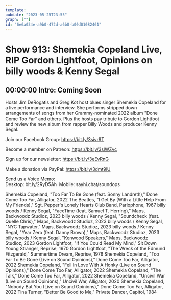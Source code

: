 ```yaml
---
template: 
pubdate: "2023-05-25T23:55"
graph: [""]
id: "6e6a034e-a9b0-472d-a6b8-b00d01082461"
---
```






# Show 913: Shemekia Copeland Live, RIP Gordon Lightfoot, Opinions on billy woods & Kenny Segal



## 00:00:00 Intro: Coming Soon

Hosts Jim DeRogatis and Greg Kot host blues singer Shemekia Copeland for a live performance and interview. She performs stripped down arrangements of songs from her Grammy-nominated 2022 album "Done Come Too Far" and others. Plus the hosts pay tribute to Gordon Lightfoot and review the new album from rapper Billy Woods and producer Kenny Segal. 

Join our Facebook Group: https://bit.ly/3sivr9T

Become a member on Patreon: https://bit.ly/3slWZvc

Sign up for our newsletter: https://bit.ly/3eEvRnG

Make a donation via PayPal: https://bit.ly/3dmt9lU

Send us a Voice Memo: Desktop: bit.ly/2RyD5Ah  Mobile: sayhi.chat/soundops



Shemekia Copeland, "Too Far To Be Gone (feat. Sonny Landreth)," Done Come Too Far, Alligator, 2022
The Beatles, "I Get By (With a Little Help From My Friends)," Sgt. Pepper's Lonely Hearts Club Band, Parlophone, 1967
billy woods / Kenny Segal, "FaceTime (feat. Samuel T. Herring)," Maps, Backwoodz Studioz, 2023
billy woods / Kenny Segal, "Soundcheck (feat. Quelle Chris)," Maps, Backwoodz Studioz, 2023
billy woods / Kenny Segal, "NYC Tapwater," Maps, Backwoodz Studioz, 2023
billy woods / Kenny Segal, "Year Zero (feat. Danny Brown)," Maps, Backwoodz Studioz, 2023
billy woods / Kenny Segal, "Kenwood Speakers," Maps, Backwoodz Studioz, 2023
Gordon Lightfoot, "If You Could Read My Mind," Sit Down Young Stranger, Reprise, 1970
Gordon Lightfoot, "The Wreck of the Edmund Fitzgerald," Summertime Dream, Reprise, 1976
Shemekia Copeland, "Too Far To Be Gone (Live on Sound Opinions)," Done Come Too Far, Alligator, 2022
Shemekia Copeland, "Fell In Love With A Honky (Live on Sound Opinions)," Done Come Too Far, Alligator, 2022
Shemekia Copeland, "The Talk," Done Come Too Far, Alligator, 2022
Shemekia Copeland, "Uncivil War (Live on Sound Opinions)," Uncivil War, Alligator, 2020
Shemekia Copeland, "Nobody But You (Live on Sound Opinions)," Done Come Too Far, Alligator, 2022
Tina Turner, "Better Be Good to Me," Private Dancer, Capitol, 1984